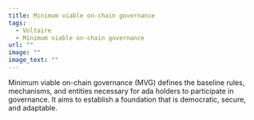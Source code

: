 ```yaml
---
title: Minimum viable on-chain governance
tags:
  - Voltaire
  - Minimum viable on-chain governance
url: ""
image: ""
image_text: ""
---
```


Minimum viable on-chain governance (MVG) defines the baseline rules, mechanisms, and entities necessary for ada holders to participate in governance. It aims to establish a foundation that is democratic, secure, and adaptable.
